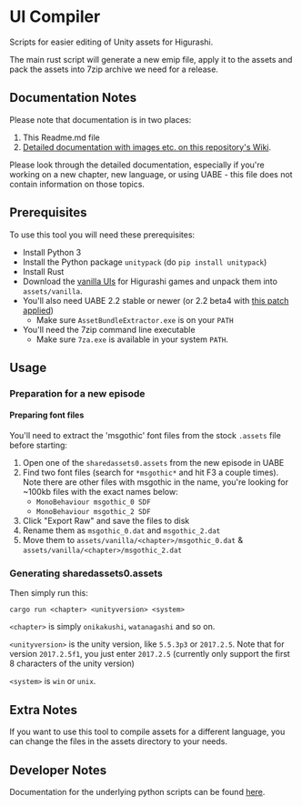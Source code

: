 # UI Compiler

Scripts for easier editing of Unity assets for Higurashi.

The main rust script will generate a new emip file, apply it to the assets and pack the assets into 7zip archive we need for a release.

## Documentation Notes

Please note that documentation is in two places:

1. This Readme.md file
2. [Detailed documentation with images etc. on this repository's Wiki](https://github.com/07th-mod/higurashi-dev-guides/wiki/UI-editing-scripts).

Please look through the detailed documentation, especially if you're working on a new chapter, new language, or using UABE - this file does not contain information on those topics.

## Prerequisites

To use this tool you will need these prerequisites:

- Install Python 3
- Install the Python package `unitypack` (do `pip install unitypack`)
- Install Rust
- Download the [vanilla UIs](http://07th-mod.com/archive/vanilla.7z) for Higurashi games and unpack them into `assets/vanilla`.
- You'll also need UABE 2.2 stable or newer (or 2.2 beta4 with [this patch applied](https://github.com/DerPopo/UABE/files/2408196/AssetsBundleExtractor_2.2beta4_applyemip.zip))
  - Make sure `AssetBundleExtractor.exe` is on your `PATH`
- You'll need the 7zip command line executable
  - Make sure `7za.exe` is available in your system `PATH`.

## Usage

### Preparation for a new episode

#### Preparing font files

You'll need to extract the 'msgothic' font files from the stock `.assets` file before starting:

1. Open one of the `sharedassets0.assets` from the new episode in UABE
2. Find two font files (search for `*msgothic*` and hit F3 a couple times). Note there are other files with msgothic in the name, you're looking for ~100kb files with the exact names below:
    - `MonoBehaviour msgothic_0 SDF`
    - `MonoBehaviour msgothic_2 SDF`
1. Click "Export Raw" and save the files to disk
2. Rename them as `msgothic_0.dat` and `msgothic_2.dat`
3. Move them to `assets/vanilla/<chapter>/msgothic_0.dat` & `assets/vanilla/<chapter>/msgothic_2.dat`

### Generating sharedassets0.assets

Then simply run this:

```
cargo run <chapter> <unityversion> <system>
```

`<chapter>` is simply `onikakushi`, `watanagashi` and so on.

`<unityversion>` is the unity version, like `5.5.3p3` or `2017.2.5`. Note that for version `2017.2.5f1`, you just enter `2017.2.5` (currently only support the first 8 characters of the unity version)

`<system>` is `win` or `unix`.

## Extra Notes

If you want to use this tool to compile assets for a different language, you can change the files in the assets directory to your needs.

## Developer Notes

Documentation for the underlying python scripts can be found [here](https://github.com/07th-mod/higurashi-dev-guides/wiki/UI-editing-scripts).
